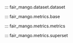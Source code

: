 ::: fair_mango.dataset.dataset

::: fair_mango.metrics.base

::: fair_mango.metrics.metrics

::: fair_mango.metrics.superset
